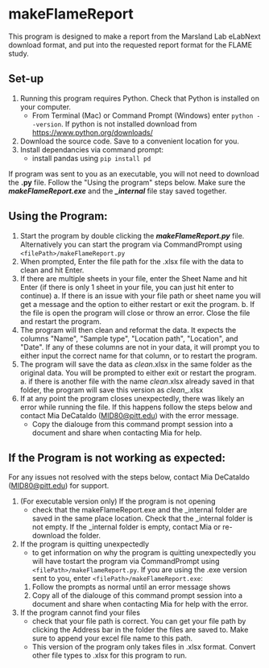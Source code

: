# makeFlameReport
This program is designed to make a report from the Marsland Lab eLabNext download format, and put into the requested report format for the FLAME study. 

## Set-up
1. Running this program requires Python. Check that Python is installed on your computer.
   - From Terminal (Mac) or Command Prompt (Windows) enter ```python --version```. If python is not installed download from https://www.python.org/downloads/
2. Download the source code. Save to a convenient location for you.
3. Install dependancies via command prompt:
   - install pandas using ```pip install pd``` 

If program was sent to you as an executable, you will not need to download the **.py** file. Follow the "Using the program" steps below. Make sure the ***makeFlameReport.exe*** and the ***_internal*** file stay saved together.

## Using the Program: 
1. Start the program by double clicking the ***makeFlameReport.py*** file. Alternatively you can start the program via CommandPrompt using ```<filePath>/makeFlameReport.py```
2. When prompted, Enter the file path for the .xlsx file with the data to clean and hit Enter.
3. If there are multiple sheets in your file, enter the Sheet Name and hit Enter (if there is only 1 sheet in your file, you can just hit enter to continue) 
   a. If there is an issue with your file path or sheet name you will get a message and the option to either restart or exit the program. 
   b. If the file is open the program will close or throw an error. Close the file and restart the program.
4. The program will then clean and reformat the data. It expects the columns "Name", "Sample type", "Location path", "Location", and "Date". If any of these columns are not in your data, it will prompt you to either input the correct name for that column, or to restart the program. 
5. The program will save the data as <filename>_clean_<date>.xlsx in the same folder as the original data. You will be prompted to either exit or restart the program. 
   a. if there is another file with the name <filename>_clean_<date>.xlsx already saved in that folder, the program will save this version as <filename>_clean_<date>_<time>.xlsx
6. If at any point the program closes unexpectedly, there was likely an error while running the file. If this happens follow the steps below and contact Mia DeCataldo (MID80@pitt.edu) with the error message.
   - Copy the dialouge from this command prompt session into a document and share when contacting Mia for help.   

## If the Program is not working as expected: 
For any issues not resolved with the steps below, contact Mia DeCataldo (MID80@pitt.edu) for support. 
1. (For executable version only) If the program is not opening 
   - check that the makeFlameReport.exe and the _internal folder are saved in the same place location. Check that the _internal folder is not empty. If the _internal folder is empty, contact Mia or re-download the folder.
2. If the program is quitting unexpectedly
   - to get information on why the program is quitting unexpectedly you will have tostart the program via CommandPrompt using ```<filePath>/makeFlameReport.py```. If you are using the .exe version sent to you, enter ```<filePath>/makeFlameReport.exe```: 
	1. Follow the prompts as normal until an error message shows
	2. Copy all of the dialouge of this command prompt session into a document and share when contacting Mia for help with the error. 
3. If the program cannot find your files
   - check that your file path is correct. You can get your file path by clicking the Address bar in the folder the files are saved to. Make sure to append your excel file name to this path. 
   - This version of the program only takes files in .xlsx format. Convert other file types to .xlsx for this program to run.

